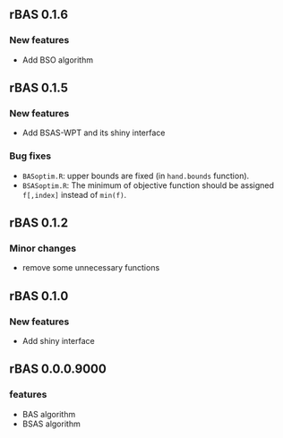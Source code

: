 ## rBAS 0.1.6

### New features

- Add BSO algorithm

## rBAS 0.1.5

### New features

- Add BSAS-WPT and its shiny interface

### Bug fixes

- `BASoptim.R`: upper bounds are fixed (in `hand.bounds` function).
- `BSASoptim.R`: The minimum of objective function should be assigned `f[,index]` instead of `min(f)`.

## rBAS 0.1.2

### Minor changes

- remove some unnecessary functions

## rBAS 0.1.0

### New features

- Add shiny interface

## rBAS 0.0.0.9000

### features

- BAS algorithm
- BSAS algorithm
